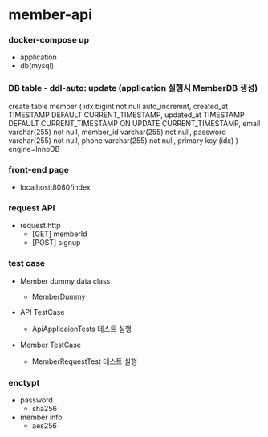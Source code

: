 # member-api 

### docker-compose up
 - application
 - db(mysql) 

### DB table - ddl-auto: update (application 실행시 MemberDB 생성)
 create table member (
     idx bigint not null auto_incremnt,
     created_at TIMESTAMP DEFAULT CURRENT_TIMESTAMP,
     updated_at TIMESTAMP DEFAULT CURRENT_TIMESTAMP ON UPDATE CURRENT_TIMESTAMP,
     email varchar(255) not null,
     member_id varchar(255) not null,
     password varchar(255) not null,
     phone varchar(255) not null,
     primary key (idx)
     ) engine=InnoDB

### front-end page 
 - localhost:8080/index

### request API
 - request.http 
   - [GET] memberId
   - [POST] signup

### test case
- Member dummy data class
    - MemberDummy
- API TestCase 
  - ApiApplicaionTests 테스트 실행
  
- Member TestCase
  - MemberRequestTest 테스트 실행

### enctypt
 - password
   - sha256
 - member info
   - aes256